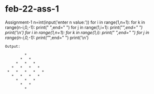 # feb-22-ass-1
Assignment-1
n=int(input('enter n value:'))
for i in range(1,n+1):
    for k in range(n-i,0,-1):
        print(" ",end=" ")
    for j in range(1,i+1):
        print("*",end="   ")
    print('\n')
for i in range(1,n+1):
    for k in range(1,i):
        print(" ",end=" ")
    for j in range(n-i,0,-1):
        print("*",end="    ")
    print('\n')
    
    Output:
          
             *
           *   *
         *   *   *
       *   *   *   *
     *   *   *   *   *
       *   *   *   *
         *   *   *
           *   *
             *
